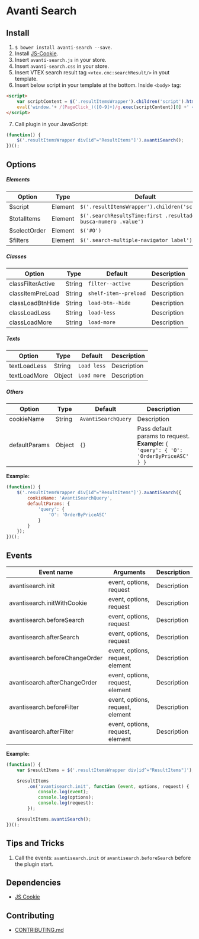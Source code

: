 # Avanti Search

## Install

1. `$ bower install avanti-search --save`.
2. Install [JS-Cookie](https://github.com/js-cookie/js-cookie).
3. Insert `avanti-search.js` in your store.
4. Insert `avanti-search.css` in your store.
5. Insert VTEX search result tag `<vtex.cmc:searchResult/>` in yout template.
6. Insert below script in your template at the bottom. Inside `<body>` tag:
```html
<script>
    var scriptContent = $('.resultItemsWrapper').children('script').html();
    eval('window.'+ /(PageClick_)([0-9]+)/g.exec(scriptContent)[0] +' = function () {}');
</script>
```
7. Call plugin in your JavaScript:
```javascript
(function() {
    $('.resultItemsWrapper div[id^="ResultItems"]').avantiSearch();
})();
```

## Options

##### Elements

| Option | Type | Default | Description |
|--- |--- |--- |--- |
| $script | Element | `$('.resultItemsWrapper').children('script')` | Description |
| $totalItems | Element | `$('.searchResultsTime:first .resultado-busca-numero .value')` | Description |
| $selectOrder | Element | `$('#O')` | Description |
| $filters | Element | `$('.search-multiple-navigator label')` | Description |

##### Classes

| Option | Type | Default | Description |
|--- |--- |--- |--- |
| classFilterActive | String | `filter--active` | Description |
| classItemPreLoad | String | `shelf-item--preload` | Description |
| classLoadBtnHide | String | `load-btn--hide` | Description |
| classLoadLess | String | `load-less` | Description |
| classLoadMore | String | `load-more` | Description |

##### Texts

| Option | Type | Default | Description |
|--- |--- |--- |--- |
| textLoadLess | String | `Load less` | Description |
| textLoadMore | Object | `Load more` | Description |

##### Others

| Option | Type | Default | Description |
|--- |--- |--- |--- |
| cookieName | String | `AvantiSearchQuery` | Description |
| defaultParams | Object | `{}` | Pass default params to request.<br>**Example:** `{ 'query': { 'O': 'OrderByPriceASC' } }` |

**Example:**

```javascript
(function() {
    $('.resultItemsWrapper div[id^="ResultItems"]').avantiSearch({
        cookieName: 'AvantiSearchQuery',
        defaultParams: {
            'query': {
                'O': 'OrderByPriceASC'
            }
        }
    });
})();
```

## Events

| Event name | Arguments | Description |
|--- |--- |--- |
| avantisearch.init | event, options, request | Description |
| avantisearch.initWithCookie | event, options, request | Description |
| avantisearch.beforeSearch | event, options, request | Description |
| avantisearch.afterSearch | event, options, request | Description |
| avantisearch.beforeChangeOrder | event, options, request, element | Description |
| avantisearch.afterChangeOrder | event, options, request, element | Description |
| avantisearch.beforeFilter | event, options, request, element | Description |
| avantisearch.afterFilter | event, options, request, element | Description |

**Example:**
```javascript
(function() {
    var $resultItems = $('.resultItemsWrapper div[id^="ResultItems"]');

    $resultItems
        .on('avantisearch.init', function (event, options, request) {
            console.log(event);
            console.log(options);
            console.log(request);
        });

    $resultItems.avantiSearch();
})();
```

## Tips and Tricks

1. Call the events: `avantisearch.init` or `avantisearch.beforeSearch` before the plugin start.

## Dependencies

- [JS Cookie](https://github.com/js-cookie/js-cookie)

## Contributing

- [CONTRIBUTING.md](CONTRIBUTING.md)

